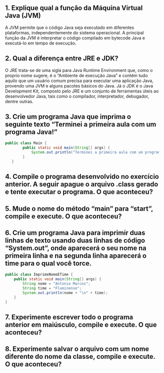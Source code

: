 ## 1. Explique qual a função da Máquina Virtual Java (JVM)
A JVM permite que o código Java seja executado em diferentes plataformas, independentemente do sistema operacional. A principal função da JVM é interpretar o código compilado em bytecode Java e executá-lo em tempo de execução.

## 2. Qual a diferença entre JRE e JDK?
O JRE trata-se de uma sigla para Java Runtime Environment que, como o proprio nome sugere, é o “Ambiente de execução Java” e contém tudo aquilo que um usuário comum precisa para executar uma aplicação Java, provendo uma JVM e alguns pacotes básicos do Java.
Já o JDK é o Java Development Kit, composto pelo JRE e um conjunto de ferramentas úteis ao desenvolvedor Java, tais como o compilador, interpretador, debugador, dentre outras.

## 3. Crie um programa Java que imprima o seguinte texto “Terminei a primeira aula com um programa Java!”
```java
public class Main {
        public static void main(String[] args) {
            System.out.println("Terminei a primeira aula com um programa Java!");
        }
   }
```

## 4. Compile o programa desenvolvido no exercício anterior. A seguir apague o arquivo .class gerado e tente executar o programa. O que aconteceu?

## 5. Mude o nome do método “main” para “start”, compile e execute. O que aconteceu?

## 6. Crie um programa Java para imprimir duas linhas de texto usando duas linhas de código “System.out”, onde aparecerá o seu nome na primeira linha e na segunda linha aparecerá o time para o qual você torce.
```java
public class ImprimeNomeETime {
    public static void main(String[] args) {
        String nome = "Antonio Marcos";
        String time = "Fluminense";
        System.out.println(nome + "\n" + time);
    }
}
```

## 7. Experimente escrever todo o programa anterior em maiúsculo, compile e execute. O que aconteceu?

## 8. Experimente salvar o arquivo com um nome diferente do nome da classe, compile e execute. O que aconteceu?

